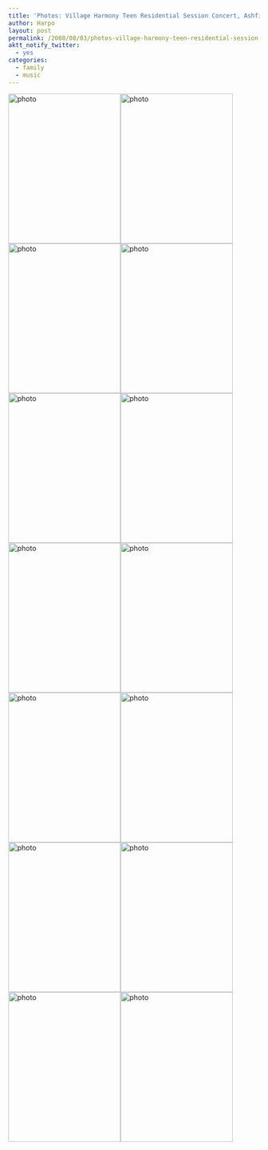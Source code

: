 ```yaml
---
title: 'Photos: Village Harmony Teen Residential Session Concert, Ashfield MA'
author: Harpo
layout: post
permalink: /2008/08/03/photos-village-harmony-teen-residential-session-concert-ashfield-ma/
aktt_notify_twitter:
  - yes
categories:
  - family
  - music
---
```

[<img class="alignnone size-full wp-image-364" src="http://harpojaeger.github.io/media/wp-content/uploads/2008/08/p-640-480-8c3df4d9-12f3-47ca-86b7-5b5902a8b9dc.jpeg" alt="photo" width="225" height="300" />][1][<img class="alignnone size-full wp-image-364" src="http://harpojaeger.github.io/media/wp-content/uploads/2008/08/p-640-480-c395472f-e7e2-4842-9b9b-afaa910ff82f.jpeg" alt="photo" width="225" height="300" />][2][<img class="alignnone size-full wp-image-364" src="http://harpojaeger.github.io/media/wp-content/uploads/2008/08/p-640-480-6985a306-6048-40a2-af30-d19487266494.jpeg" alt="photo" width="225" height="300" />][3][<img class="alignnone size-full wp-image-364" src="http://harpojaeger.github.io/media/wp-content/uploads/2008/08/p-640-480-ca2b8926-2893-43c3-a3f6-6576cbcb9bc6.jpeg" alt="photo" width="225" height="300" />][4][<img class="alignnone size-full wp-image-364" src="http://harpojaeger.github.io/media/wp-content/uploads/2008/08/p-640-480-a391e10d-170b-47b3-8d6b-2018d5a65748.jpeg" alt="photo" width="225" height="300" />][5][<img class="alignnone size-full wp-image-364" src="http://harpojaeger.github.io/media/wp-content/uploads/2008/08/p-640-480-3590ddbf-09ca-499f-98b0-b14fc706c483.jpeg" alt="photo" width="225" height="300" />][6][<img class="alignnone size-full wp-image-364" src="http://harpojaeger.github.io/media/wp-content/uploads/2008/08/p-640-480-46e2be76-4c46-4fc8-a67c-3a0a638e0f35.jpeg" alt="photo" width="225" height="300" />][7][<img class="alignnone size-full wp-image-364" src="http://harpojaeger.github.io/media/wp-content/uploads/2008/08/p-640-480-59711349-e146-488d-9d27-5ea15cd0793e.jpeg" alt="photo" width="225" height="300" />][8][<img class="alignnone size-full wp-image-364" src="http://harpojaeger.github.io/media/wp-content/uploads/2008/08/p-640-480-641fa645-5fb7-4a13-92ed-09079dbdac1f.jpeg" alt="photo" width="225" height="300" />][9][<img class="alignnone size-full wp-image-364" src="http://harpojaeger.github.io/media/wp-content/uploads/2008/08/p-640-480-1637261f-0507-4285-b526-7c502788ca35.jpeg" alt="photo" width="225" height="300" />][10][<img class="alignnone size-full wp-image-364" src="http://harpojaeger.github.io/media/wp-content/uploads/2008/08/p-640-480-b8f9ff3b-b2d1-45ec-866b-d7ed2377edb8.jpeg" alt="photo" width="225" height="300" />][11][<img class="alignnone size-full wp-image-364" src="http://harpojaeger.github.io/media/wp-content/uploads/2008/08/p-640-480-4c34c8c3-42cf-4aed-9e90-1978bb3a454e.jpeg" alt="photo" width="225" height="300" />][12][<img class="alignnone size-full wp-image-364" src="http://harpojaeger.github.io/media/wp-content/uploads/2008/08/p-640-480-44673365-83c3-4ddc-9dc3-2833b6ee3d0d.jpeg" alt="photo" width="225" height="300" />][13][<img class="alignnone size-full wp-image-364" src="http://harpojaeger.github.io/media/wp-content/uploads/2008/08/p-640-480-b4c8c197-8e49-48bc-a77f-9763140756c0.jpeg" alt="photo" width="225" height="300" />][14]

 [1]: http://harpojaeger.github.io/media/wp-content/uploads/2008/08/p-640-480-8c3df4d9-12f3-47ca-86b7-5b5902a8b9dc.jpeg
 [2]: http://harpojaeger.github.io/media/wp-content/uploads/2008/08/p-640-480-c395472f-e7e2-4842-9b9b-afaa910ff82f.jpeg
 [3]: http://harpojaeger.github.io/media/wp-content/uploads/2008/08/p-640-480-6985a306-6048-40a2-af30-d19487266494.jpeg
 [4]: http://harpojaeger.github.io/media/wp-content/uploads/2008/08/p-640-480-ca2b8926-2893-43c3-a3f6-6576cbcb9bc6.jpeg
 [5]: http://harpojaeger.github.io/media/wp-content/uploads/2008/08/p-640-480-a391e10d-170b-47b3-8d6b-2018d5a65748.jpeg
 [6]: http://harpojaeger.github.io/media/wp-content/uploads/2008/08/p-640-480-3590ddbf-09ca-499f-98b0-b14fc706c483.jpeg
 [7]: http://harpojaeger.github.io/media/wp-content/uploads/2008/08/p-640-480-46e2be76-4c46-4fc8-a67c-3a0a638e0f35.jpeg
 [8]: http://harpojaeger.github.io/media/wp-content/uploads/2008/08/p-640-480-59711349-e146-488d-9d27-5ea15cd0793e.jpeg
 [9]: http://harpojaeger.github.io/media/wp-content/uploads/2008/08/p-640-480-641fa645-5fb7-4a13-92ed-09079dbdac1f.jpeg
 [10]: http://harpojaeger.github.io/media/wp-content/uploads/2008/08/p-640-480-1637261f-0507-4285-b526-7c502788ca35.jpeg
 [11]: http://harpojaeger.github.io/media/wp-content/uploads/2008/08/p-640-480-b8f9ff3b-b2d1-45ec-866b-d7ed2377edb8.jpeg
 [12]: http://harpojaeger.github.io/media/wp-content/uploads/2008/08/p-640-480-4c34c8c3-42cf-4aed-9e90-1978bb3a454e.jpeg
 [13]: http://harpojaeger.github.io/media/wp-content/uploads/2008/08/p-640-480-44673365-83c3-4ddc-9dc3-2833b6ee3d0d.jpeg
 [14]: http://harpojaeger.github.io/media/wp-content/uploads/2008/08/p-640-480-b4c8c197-8e49-48bc-a77f-9763140756c0.jpeg